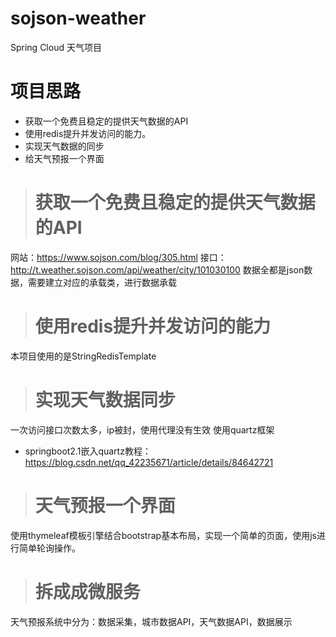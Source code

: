 # sojson-weather
Spring Cloud 天气项目
# 项目思路
- 获取一个免费且稳定的提供天气数据的API
- 使用redis提升并发访问的能力。
- 实现天气数据的同步
- 给天气预报一个界面
> # 获取一个免费且稳定的提供天气数据的API
 网站：https://www.sojson.com/blog/305.html
 接口：http://t.weather.sojson.com/api/weather/city/101030100
 数据全都是json数据，需要建立对应的承载类，进行数据承载
> # 使用redis提升并发访问的能力
本项目使用的是StringRedisTemplate
> # 实现天气数据同步
一次访问接口次数太多，ip被封，使用代理没有生效
使用quartz框架
- springboot2.1嵌入quartz教程：https://blog.csdn.net/qq_42235671/article/details/84642721
> # 天气预报一个界面
使用thymeleaf模板引擎结合bootstrap基本布局，实现一个简单的页面，使用js进行简单轮询操作。
> # 拆成成微服务
天气预报系统中分为：数据采集，城市数据API，天气数据API，数据展示
